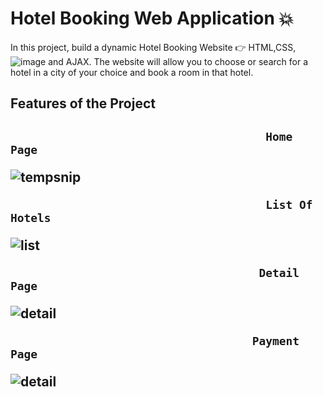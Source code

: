 # Hotel Booking Web Application :boom:

In this project, build a dynamic Hotel Booking Website :point_right: HTML,CSS,![image](https://user-images.githubusercontent.com/98251620/194926862-e6eea77b-3004-49e4-924c-52c789421d05.png)
 and AJAX. The website will allow you to choose or search for a hotel in a city of your choice and book a room in that hotel.

<h2> Features of the Project<h2>

                                          Home Page
![tempsnip](https://user-images.githubusercontent.com/98251620/194921995-f7cdd9d1-1e1f-43ff-900f-7d874b658996.png)

                                          List Of Hotels
![list](https://user-images.githubusercontent.com/98251620/194923027-f6bde85a-2260-4300-bb56-2d664440c126.jpg)

                                         Detail Page 
![detail](https://user-images.githubusercontent.com/98251620/194923370-829cf209-14ed-4e29-9037-c85b55d89d30.jpg)
                                         
                                        Payment Page

![detail](https://user-images.githubusercontent.com/98251620/194923682-3004ad24-e281-4ce2-adb8-63f9094c7e12.jpg)



 

 
